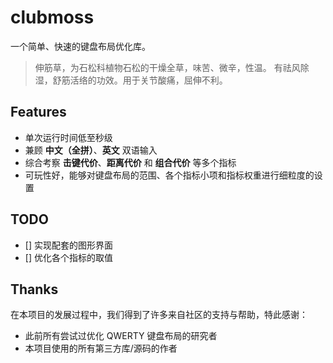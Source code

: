 # clubmoss
一个简单、快速的键盘布局优化库。
> 伸筋草，为石松科植物石松的干燥全草，味苦、微辛，性温。
> 有祛风除湿，舒筋活络的功效。用于关节酸痛，屈伸不利。
## Features
- 单次运行时间低至秒级
- 兼顾 **中文（全拼）**、**英文** 双语输入
- 综合考察 **击键代价**、**距离代价** 和 **组合代价** 等多个指标
- 可玩性好，能够对键盘布局的范围、各个指标小项和指标权重进行细粒度的设置
## TODO
- [] 实现配套的图形界面
- [] 优化各个指标的取值
## Thanks
在本项目的发展过程中，我们得到了许多来自社区的支持与帮助，特此感谢：
- 此前所有尝试过优化 QWERTY 键盘布局的研究者
- 本项目使用的所有第三方库/源码的作者
